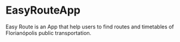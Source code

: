 # EasyRouteApp
Easy Route is an App that help users to find routes and timetables of Florianópolis public transportation.

